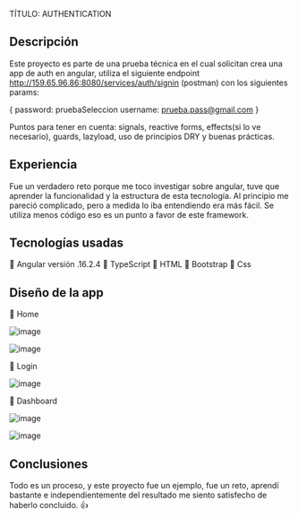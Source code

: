 TÍTULO: AUTHENTICATION
## Descripción

Este proyecto es parte de una prueba técnica en el cual solicitan crea una app de auth en angular, utiliza el siguiente endpoint http://159.65.96.86:8080/services/auth/signin (postman) con los siguientes params:

{
    password: pruebaSeleccion 
    username: prueba.pass@gmail.com
}

 Puntos para tener en cuenta: signals, reactive forms, effects(si lo ve necesario), guards, lazyload, uso de principios DRY y buenas prácticas.

## Experiencia
Fue un verdadero reto porque me toco investigar sobre angular, tuve que aprender la funcionalidad y la estructura de esta tecnología. Al principio me pareció complicado, pero a medida lo iba entendiendo era más fácil. Se utiliza menos código eso es un punto a favor de este framework.

## Tecnologías usadas
📌 Angular versión .16.2.4
📌 TypeScript
📌 HTML
📌 Bootstrap
📌 Css


## Diseño de la app
📎 Home

![image](https://github.com/ETorresSacha/authentication/assets/122553836/af8385a6-2ca8-45f2-a080-d27b76040f21)

![image](https://github.com/ETorresSacha/authentication/assets/122553836/fe39593a-0155-4b6e-abfa-db8a000c9d0a)


📎 Login

![image](https://github.com/ETorresSacha/authentication/assets/122553836/4d245edb-a115-4e5d-ac61-77fb6a624459)

📎 Dashboard

![image](https://github.com/ETorresSacha/authentication/assets/122553836/ef3f8474-80e8-4288-9931-86610749ba95)

![image](https://github.com/ETorresSacha/authentication/assets/122553836/2bd09e19-bf35-4574-bd8d-ca6d9ba9edfe)


## Conclusiones
Todo es un proceso, y este proyecto fue un ejemplo, fue un reto, aprendí bastante e independientemente del resultado me siento satisfecho de haberlo concluido. 👍  


